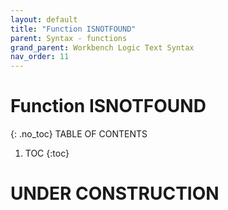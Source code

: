 ```yaml
---
layout: default
title: "Function ISNOTFOUND"
parent: Syntax - functions
grand_parent: Workbench Logic Text Syntax
nav_order: 11
---
```

# Function ISNOTFOUND
{: .no_toc}
TABLE OF CONTENTS 
1. TOC
{:toc}  
 
# UNDER CONSTRUCTION
